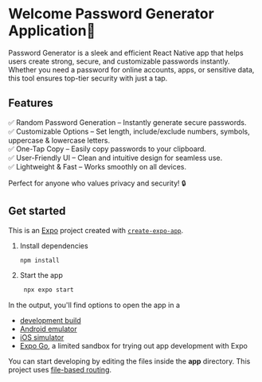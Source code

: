 # Welcome  Password  Generator  Application👋

Password Generator is a sleek and efficient React Native app that helps users create strong, secure, and customizable passwords instantly. Whether you need a password for online accounts, apps, or sensitive data, this tool ensures top-tier security with just a tap.

## Features  

✅ Random Password Generation – Instantly generate secure passwords.  
✅ Customizable Options – Set length, include/exclude numbers, symbols, uppercase & lowercase letters.  
✅ One-Tap Copy – Easily copy passwords to your clipboard.  
✅ User-Friendly UI – Clean and intuitive design for seamless use.  
✅ Lightweight & Fast – Works smoothly on all devices.  

Perfect for anyone who values privacy and security! 🔒

## Get started

This is an [Expo](https://expo.dev) project created with [`create-expo-app`](https://www.npmjs.com/package/create-expo-app). 

1. Install dependencies

   ```bash
   npm install
   ```

2. Start the app

   ```bash
    npx expo start
   ```

In the output, you'll find options to open the app in a

- [development build](https://docs.expo.dev/develop/development-builds/introduction/)
- [Android emulator](https://docs.expo.dev/workflow/android-studio-emulator/)
- [iOS simulator](https://docs.expo.dev/workflow/ios-simulator/)
- [Expo Go](https://expo.dev/go), a limited sandbox for trying out app development with Expo

You can start developing by editing the files inside the **app** directory. This project uses [file-based routing](https://docs.expo.dev/router/introduction).



